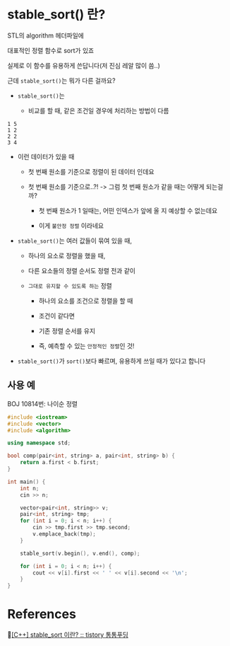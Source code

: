 # stable_sort() 란?

STL의 algorithm 헤더파일에

대표적인 정렬 함수로 sort가 있죠

실제로 이 함수를 유용하게 쓴답니다(저 진심 레알 많이 씀..)

근데 `stable_sort()`는 뭐가 다른 걸까요?

- `stable_sort()`는

    - 비교를 할 때, 같은 조건일 경우에 처리하는 방법이 다름

```
1 5
1 2
2 2
3 4
```

- 이런 데이터가 있을 때

    - 첫 번째 원소를 기준으로 정렬이 된 데이터 인데요

    - 첫 번째 원소를 기준으로..?! -> 그럼 첫 번째 원소가 같을 때는 어떻게 되는걸까?

        - 첫 번째 원소가 1 일때는, 어떤 인덱스가 앞에 올 지 예상할 수 없는데요

        - 이게 `불안정 정렬` 이라네요

- `stable_sort()`는 여러 값들이 묶여 있을 때,

    - 하나의 요소로 정렬을 했을 때,

    - 다른 요소들의 정렬 순서도 정렬 전과 같이

    - `그대로 유지할 수 있도록 하는` 정렬

        - 하나의 요소를 조건으로 정렬을 할 때

        - 조건이 같다면

        - 기존 정렬 순서를 유지
        
        - 즉, 예측할 수 있는 `안정적인 정렬`인 것!
        
- `stable_sort()`가 `sort()`보다 빠르며, 유용하게 쓰일 때가 있다고 합니다

## 사용 예

BOJ 10814번: 나이순 정렬

```cpp
#include <iostream>
#include <vector>
#include <algorithm>

using namespace std;

bool comp(pair<int, string> a, pair<int, string> b) {
    return a.first < b.first;
}

int main() {
    int n;
    cin >> n;

    vector<pair<int, string>> v;
    pair<int, string> tmp;
    for (int i = 0; i < n; i++) {
        cin >> tmp.first >> tmp.second;
        v.emplace_back(tmp);
    }

    stable_sort(v.begin(), v.end(), comp);

    for (int i = 0; i < n; i++) {
        cout << v[i].first << ' ' << v[i].second << '\n';
    }
}
```

# References

🔗[[C++] stable_sort 이란? :: tistory 통통푸딩](https://codingwell.tistory.com/44)